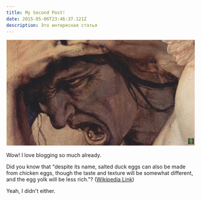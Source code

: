 ```yaml
---
title: My Second Post!
date: 2015-05-06T23:46:37.121Z
description: Это интересная статья
---
```

![Крик](009.jpg "Головная боль всех программистов это настроить npm без ошибки")

Wow! I love blogging so much already.

Did you know that "despite its name, salted duck eggs can also be made from
chicken eggs, though the taste and texture will be somewhat different, and the
egg yolk will be less rich."?
([Wikipedia Link](https://en.wikipedia.org/wiki/Salted_duck_egg))

Yeah, I didn't either.